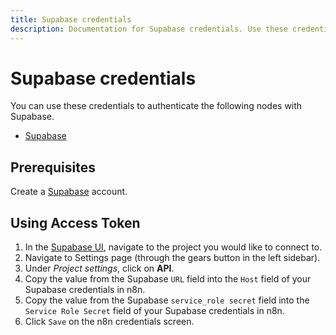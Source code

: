 ```yaml
---
title: Supabase credentials
description: Documentation for Supabase credentials. Use these credentials to authenticate Supabase in n8n, a workflow automation platform.
---
```


# Supabase credentials

You can use these credentials to authenticate the following nodes with Supabase.

- [Supabase](/integrations/builtin/app-nodes/n8n-nodes-base.supabase/)

## Prerequisites

Create a [Supabase](https://supabase.com/) account.

## Using Access Token

1. In the [Supabase UI](https://app.supabase.io/), navigate to the project you would like to connect to.
2. Navigate to Settings page (through the gears button in the left sidebar).
3. Under *Project settings*, click on **API**.
4. Copy the value from the Supabase `URL` field into the `Host` field of your Supabase credentials in n8n.
5. Copy the value from the Supabase `service_role secret` field into the `Service Role Secret` field of your Supabase credentials in n8n.
6. Click `Save` on the n8n credentials screen.

